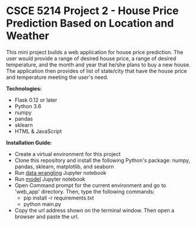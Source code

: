 # CSCE 5214 Project 2 - House Price Prediction Based on Location and Weather

This mini project builds a web application for house price prediction. The user would provide a range of desired house price, a range of desired temperature, and the month and year that he/she plans to buy a new house. The application then provides of list of state/city that have the house price and temperature meeting the user's need.

__Technologies:__
- Flask 0.12 or later
- Python 3.6
- numpy
- pandas
- sklearn
- HTML & JavaScript

__Installation Guide:__
- Create a virtual environment for this project
- Clone this repository and install the following Python's package: numpy, pandas, sklearn, matplotlib, and seaborn
- Run [data wrangling](data_wrangling.ipynb) Jupyter notebook
- Run [model](model.ipynb) Jupyter notebook
- Open Command prompt for the current environment and go to 'web_app' directory. Then, type the following commands:
  - pip install -r requirements.txt
  - python main.py
- Copy the url address shown on the terminal window. Then open a browser and paste the url.
